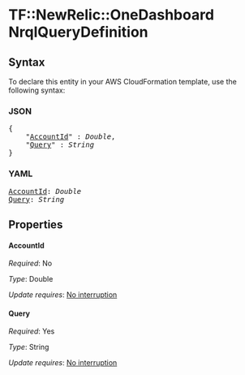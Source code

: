 # TF::NewRelic::OneDashboard NrqlQueryDefinition

## Syntax

To declare this entity in your AWS CloudFormation template, use the following syntax:

### JSON

<pre>
{
    "<a href="#accountid" title="AccountId">AccountId</a>" : <i>Double</i>,
    "<a href="#query" title="Query">Query</a>" : <i>String</i>
}
</pre>

### YAML

<pre>
<a href="#accountid" title="AccountId">AccountId</a>: <i>Double</i>
<a href="#query" title="Query">Query</a>: <i>String</i>
</pre>

## Properties

#### AccountId

_Required_: No

_Type_: Double

_Update requires_: [No interruption](https://docs.aws.amazon.com/AWSCloudFormation/latest/UserGuide/using-cfn-updating-stacks-update-behaviors.html#update-no-interrupt)

#### Query

_Required_: Yes

_Type_: String

_Update requires_: [No interruption](https://docs.aws.amazon.com/AWSCloudFormation/latest/UserGuide/using-cfn-updating-stacks-update-behaviors.html#update-no-interrupt)

